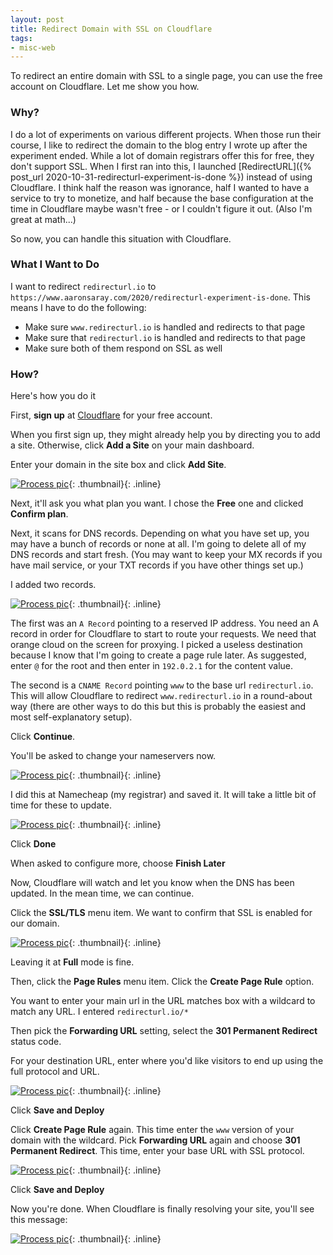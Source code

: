 ```yaml
---
layout: post
title: Redirect Domain with SSL on Cloudflare
tags:
- misc-web
---
```

To redirect an entire domain with SSL to a single page, you can use the free account on Cloudflare. Let me show you how.

### Why?

I do a lot of experiments on various different projects. When those run their course, I like to redirect the domain to the blog entry I wrote up after the experiment ended. While a lot of domain registrars offer this for free, they don't support SSL.  When I first ran into this, I launched [RedirectURL]({% post_url 2020-10-31-redirecturl-experiment-is-done %}) instead of using Cloudflare. I think half the reason was ignorance, half I wanted to have a service to try to monetize, and half because the base configuration at the time in Cloudflare maybe wasn't free - or I couldn't figure it out. (Also I'm great at math...)

So now, you can handle this situation with Cloudflare.

### What I Want to Do

I want to redirect `redirecturl.io` to `https://www.aaronsaray.com/2020/redirecturl-experiment-is-done`.  This means I have to do the following:

* Make sure `www.redirecturl.io` is handled and redirects to that page
* Make sure that `redirecturl.io` is handled and redirects to that page
* Make sure both of them respond on SSL as well

### How?

Here's how you do it

First, **sign up** at [Cloudflare](https://cloudflare.com) for your free account.

When you first sign up, they might already help you by directing you to add a site.  Otherwise, click **Add a Site** on your main dashboard.

Enter your domain in the site box and click **Add Site**.

[![Process pic](/uploads/2020/cloudflare-1.png)](/uploads/2020/cloudflare-1.png){: .thumbnail}{: .inline}

Next, it'll ask you what plan you want. I chose the **Free** one and clicked **Confirm plan**.

Next, it scans for DNS records.  Depending on what you have set up, you may have a bunch of records or none at all.  I'm going to delete all of my DNS records and start fresh. (You may want to keep your MX records if you have mail service, or your TXT records if you have other things set up.)

I added two records.  

[![Process pic](/uploads/2020/cloudflare-2.png)](/uploads/2020/cloudflare-2.png){: .thumbnail}{: .inline}

The first was an `A Record` pointing to a reserved IP address.  You need an A record in order for Cloudflare to start to route your requests.  We need that orange cloud on the screen for proxying.  I picked a useless destination because I know that I'm going to create a page rule later.  As suggested, enter `@` for the root and then enter in `192.0.2.1` for the content value.

The second is a `CNAME Record` pointing `www` to the base url `redirecturl.io`.  This will allow Cloudflare to redirect `www.redirecturl.io` in a round-about way (there are other ways to do this but this is probably the easiest and most self-explanatory setup).

Click **Continue**.

You'll be asked to change your nameservers now.

[![Process pic](/uploads/2020/cloudflare-3.png)](/uploads/2020/cloudflare-3.png){: .thumbnail}{: .inline}

I did this at Namecheap (my registrar) and saved it.  It will take a little bit of time for these to update.

[![Process pic](/uploads/2020/cloudflare-4.png)](/uploads/2020/cloudflare-4.png){: .thumbnail}{: .inline}

Click **Done**

When asked to configure more, choose **Finish Later**

Now, Cloudflare will watch and let you know when the DNS has been updated.  In the mean time, we can continue.

Click the **SSL/TLS** menu item.  We want to confirm that SSL is enabled for our domain.

[![Process pic](/uploads/2020/cloudflare-5.png)](/uploads/2020/cloudflare-5.png){: .thumbnail}{: .inline}

Leaving it at **Full** mode is fine.

Then, click the **Page Rules** menu item.  Click the **Create Page Rule** option.

You want to enter your main url in the URL matches box with a wildcard to match any URL.  I entered `redirecturl.io/*`

Then pick the **Forwarding URL** setting, select the **301 Permanent Redirect** status code.

For your destination URL, enter where you'd like visitors to end up using the full protocol and URL.

[![Process pic](/uploads/2020/cloudflare-6.png)](/uploads/2020/cloudflare-6.png){: .thumbnail}{: .inline}

Click **Save and Deploy**

Click **Create Page Rule** again.  This time enter the `www` version of your domain with the wildcard.  Pick **Forwarding URL** again and choose **301 Permanent Redirect**.  This time, enter your base URL with SSL protocol.

[![Process pic](/uploads/2020/cloudflare-7.png)](/uploads/2020/cloudflare-7.png){: .thumbnail}{: .inline}

Click **Save and Deploy**

Now you're done.  When Cloudflare is finally resolving your site, you'll see this message:

[![Process pic](/uploads/2020/cloudflare-8.png)](/uploads/2020/cloudflare-8.png){: .thumbnail}{: .inline}


